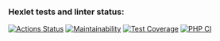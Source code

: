 ### Hexlet tests and linter status:
[![Actions Status](https://github.com/Drumsid/php-project-lvl4/workflows/hexlet-check/badge.svg)](https://github.com/Drumsid/php-project-lvl4/actions)
[![Maintainability](https://api.codeclimate.com/v1/badges/4d42bbb3c3a98eb4b25c/maintainability)](https://codeclimate.com/github/Drumsid/php-project-lvl4/maintainability)
[![Test Coverage](https://api.codeclimate.com/v1/badges/4d42bbb3c3a98eb4b25c/test_coverage)](https://codeclimate.com/github/Drumsid/php-project-lvl4/test_coverage)
[![PHP CI](https://github.com/Drumsid/php-project-lvl4/actions/workflows/workflow.yml/badge.svg)](https://github.com/Drumsid/php-project-lvl4/actions/workflows/workflow.yml)
